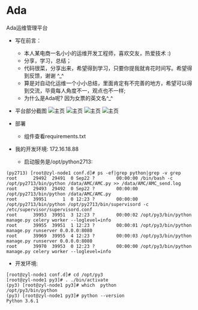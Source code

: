 Ada
===

Ada运维管理平台

- 写在前言：
  - 本人某电商一名小小的运维开发工程师，喜欢交友，热爱技术 :)
  - 分享，学习，总结；
  - 代码很菜，分享出来，希望得到学习，只要你提我就肯花时间写。希望得到反馈，谢谢 ^_^
  - 算是对自动化运维一个小小总结，里面肯定有不完善的地方，希望可以得到交流，毕竟每人角度不一，观点也不一样;
  - 为什么是Ada呢? 因为女票的英文名^_^

- 平台部分截图
![主页](http://ou529e3sj.bkt.clouddn.com/ada-index.jpg)
![主页](http://ou529e3sj.bkt.clouddn.com/ada-resources.pic.jpg)
![主页](http://ou529e3sj.bkt.clouddn.com/ada-code_update.jpg)
![主页](http://ou529e3sj.bkt.clouddn.com/ada-product.pic.jpg)

- 部署  
  - 组件查看requirements.txt  

- 我的开发环境: 172.16.18.88       
  - 启动服务是/opt/python2713:
```
(py2713) [root@zyl-node1 conf.d]# ps -ef|grep python|grep -v grep
root      29492  29491  0 Sep22 ?        00:00:00 /bin/bash -c /opt/py2713/bin/python /data/AMC/AMC.py >> /data/AMC/AMC_send.log
root      29493  29492  0 Sep22 ?        00:00:00 /opt/py2713/bin/python /data/AMC/AMC.py
root      39951      1  0 12:23 ?        00:00:00 /opt/py2713/bin/python /opt/py2713/bin/supervisord -c /etc/supervisor/supervisord.conf
root      39953  39951  3 12:23 ?        00:00:02 /opt/py3/bin/python manage.py celery worker --loglevel=info
root      39955  39951  1 12:23 ?        00:00:01 /opt/py3/bin/python manage.py runserver 0.0.0.0:8080
root      39969  39955  4 12:23 ?        00:00:03 /opt/py3/bin/python manage.py runserver 0.0.0.0:8080
root      39970  39953  0 12:23 ?        00:00:00 /opt/py3/bin/python manage.py celery worker --loglevel=info
```

  - 开发环境:  
```
[root@zyl-node1 conf.d]# cd /opt/py3
[root@zyl-node1 py3]# . ./bin/activate
(py3) [root@zyl-node1 py3]# which  python
/opt/py3/bin/python
(py3) [root@zyl-node1 py3]# python --version
Python 3.6.1
```
